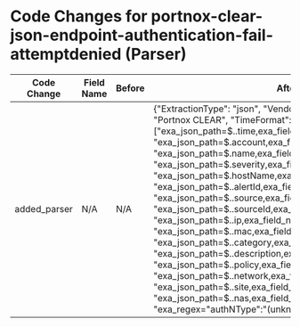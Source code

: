 # Code Changes for portnox-clear-json-endpoint-authentication-fail-attemptdenied (Parser)

| Code Change | Field Name | Before | After |
|-------------|------------|--------|-------|
| added_parser | N/A | N/A | {"ExtractionType": "json", "Vendor": "Portnox", "Product": "Portnox CLEAR", "TimeFormat": "epoch", "Fields": ["exa_json_path=$..time,exa_field_name=time", "exa_json_path=$.account,exa_field_name=account", "exa_json_path=$.name,exa_field_name=event_name", "exa_json_path=$.severity,exa_field_name=severity", "exa_json_path=$.hostName,exa_field_name=host", "exa_json_path=$..alertId,exa_field_name=alert_id", "exa_json_path=$..source,exa_field_name=device_name", "exa_json_path=$..sourceId,exa_field_name=device_id", "exa_json_path=$..ip,exa_field_name=device_ip", "exa_json_path=$..mac,exa_field_name=src_mac", "exa_json_path=$..category,exa_field_name=category", "exa_json_path=$..description,exa_field_name=additional_info", "exa_json_path=$..policy,exa_field_name=policy_name", "exa_json_path=$..network,exa_field_name=network", "exa_json_path=$..site,exa_field_name=site_name", "exa_json_path=$..nas,exa_field_name=framed_addr", "exa_regex=\"authNType\":\"(unknown|({auth_type}[^\",]+))\"", "exa_regex=NAS IP '({nas_ip_address}((([0-9a-fA-F.]{0,4}):{1,2}){1,7}([0-9a-fA-F]){0,4})|(((25[0-5]|(2[0-4]|1\d|[0-9]|)\d)\.?\b){4}))", "exa_regex=User '({user}[\w\.\-\!\#\^\~]{1,40}\$?)'"], "Name": "portnox-clear-json-endpoint-authentication-fail-attemptdenied", "ParserVersion": "v1.0.0", "Conditions": ["Portnox", "CLEAR", "\"category\":\"Access\"", "access attempt denied", "\"hostName\":"]} |